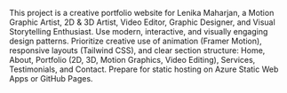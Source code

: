 <!-- Use this file to provide workspace-specific custom instructions to Copilot. For more details, visit https://code.visualstudio.com/docs/copilot/copilot-customization#_use-a-githubcopilotinstructionsmd-file -->

This project is a creative portfolio website for Lenika Maharjan, a Motion Graphic Artist, 2D & 3D Artist, Video Editor, Graphic Designer, and Visual Storytelling Enthusiast. Use modern, interactive, and visually engaging design patterns. Prioritize creative use of animation (Framer Motion), responsive layouts (Tailwind CSS), and clear section structure: Home, About, Portfolio (2D, 3D, Motion Graphics, Video Editing), Services, Testimonials, and Contact. Prepare for static hosting on Azure Static Web Apps or GitHub Pages.
